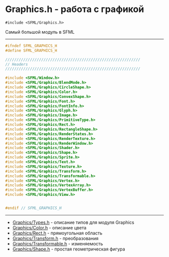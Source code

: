# Graphics.h - работа с графикой

```#include <SFML/Graphics.h>```


Самый большой модуль в SFML

<hr/>


```c
#ifndef SFML_GRAPHICS_H
#define SFML_GRAPHICS_H

////////////////////////////////////////////////////////////
// Headers
////////////////////////////////////////////////////////////

#include <SFML/Window.h>
#include <SFML/Graphics/BlendMode.h>
#include <SFML/Graphics/CircleShape.h>
#include <SFML/Graphics/Color.h>
#include <SFML/Graphics/ConvexShape.h>
#include <SFML/Graphics/Font.h>
#include <SFML/Graphics/FontInfo.h>
#include <SFML/Graphics/Glyph.h>
#include <SFML/Graphics/Image.h>
#include <SFML/Graphics/PrimitiveType.h>
#include <SFML/Graphics/Rect.h>
#include <SFML/Graphics/RectangleShape.h>
#include <SFML/Graphics/RenderStates.h>
#include <SFML/Graphics/RenderTexture.h>
#include <SFML/Graphics/RenderWindow.h>
#include <SFML/Graphics/Shader.h>
#include <SFML/Graphics/Shape.h>
#include <SFML/Graphics/Sprite.h>
#include <SFML/Graphics/Text.h>
#include <SFML/Graphics/Texture.h>
#include <SFML/Graphics/Transform.h>
#include <SFML/Graphics/Transformable.h>
#include <SFML/Graphics/Vertex.h>
#include <SFML/Graphics/VertexArray.h>
#include <SFML/Graphics/VertexBuffer.h>
#include <SFML/Graphics/View.h>


#endif // SFML_GRAPHICS_H
```
<hr/>



- [Graphics/Types.h](Graphics/Types.h.md)  - описание типов для модуля Graphics
- [Graphics/Color.h](Graphics/Color.h.md) - описание цвета
- [Graphics/Rect.h](Graphics/Rect.h.md) - прямоугольная область
- [Graphics/Transform.h](Graphics/Transform.h.md) - преобразования
- [Graphics/Transformable.h](Graphics/Transformable.h.md) - изменяемость
- [Graphics/Shape.h](Graphics/Shape.h.md) - простая геометрическая фигура


